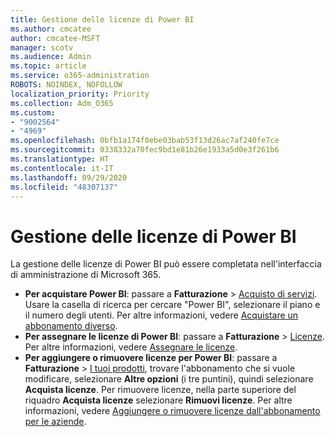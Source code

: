 ```yaml
---
title: Gestione delle licenze di Power BI
ms.author: cmcatee
author: cmcatee-MSFT
manager: scotv
ms.audience: Admin
ms.topic: article
ms.service: o365-administration
ROBOTS: NOINDEX, NOFOLLOW
localization_priority: Priority
ms.collection: Adm_O365
ms.custom:
- "9002564"
- "4969"
ms.openlocfilehash: 0bfb1a174f0ebe03bab53f13d26ac7af240fe7ce
ms.sourcegitcommit: 0338332a70fec9bd1e81b26e1933a5d0e3f261b6
ms.translationtype: HT
ms.contentlocale: it-IT
ms.lasthandoff: 09/29/2020
ms.locfileid: "48307137"
---
```

# <a name="power-bi-license-management"></a>Gestione delle licenze di Power BI

La gestione delle licenze di Power BI può essere completata nell'interfaccia di amministrazione di Microsoft 365.

- **Per acquistare Power BI**: passare a **Fatturazione** \> [Acquisto di servizi](https://go.microsoft.com/fwlink/p/?linkid=868433). Usare la casella di ricerca per cercare "Power BI", selezionare il piano e il numero degli utenti. Per altre informazioni, vedere [Acquistare un abbonamento diverso](https://docs.microsoft.com/microsoft-365/commerce/try-or-buy-microsoft-365\#buy-a-different-subscription).
- **Per assegnare le licenze di Power BI**: passare a **Fatturazione** > [Licenze](https://go.microsoft.com/fwlink/p/?linkid=842264). Per altre informazioni, vedere [Assegnare le licenze](https://docs.microsoft.com/microsoft-365/admin/manage/assign-licenses-to-users).
- **Per aggiungere o rimuovere licenze per Power BI**: passare a **Fatturazione** > [I tuoi prodotti](https://go.microsoft.com/fwlink/p/?linkid=842054), trovare l'abbonamento che si vuole modificare, selezionare **Altre opzioni** (i tre puntini), quindi selezionare **Acquista licenze**. Per rimuovere licenze, nella parte superiore del riquadro **Acquista licenze** selezionare **Rimuovi licenze**. Per altre informazioni, vedere [Aggiungere o rimuovere licenze dall'abbonamento per le aziende](https://docs.microsoft.com/microsoft-365/commerce/licenses/buy-licenses#add-or-remove-licenses-for-your-business-subscription).